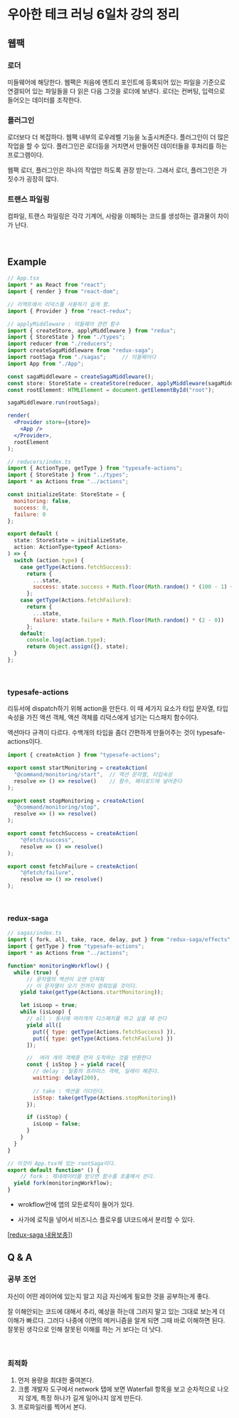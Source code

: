 # 우아한 테크 러닝 6일차 강의 정리

## 웹팩

### 로더

미들웨어에 해당한다. 웹팩은 처음에 엔트리 포인트에 등록되어 있는 파일을 기준으로 연결되어 있는 파일들을 다 읽은 다음 그것을 로더에 보낸다. 로더는 컨버팅, 입력으로 들어오는 데이터를 조작한다.

### 플러그인

로더보다 더 복잡하다. 웹팩 내부의 로우레벨 기능을 노출시켜준다. 플러그인이 더 많은 작업을 할 수 있다. 플러그인은 로더등을 거치면서 만들어진 데이터들을 후처리를 하는 프로그램이다.

웹팩 로더, 플러그인은 하나의 작업만 하도록 권장 받는다. 그래서 로더, 플러그인은 가짓수가 굉장히 많다.

### 트랜스 파일링

컴파일, 트랜스 파일링은 각각 기계어, 사람을 이해하는 코드를 생성하는 결과물이 차이가 난다.



​    

## Example

```jsx
// App.tsx
import * as React from "react";
import { render } from "react-dom";

// 리액트에서 리덕스를 사용하기 쉽게 함.
import { Provider } from "react-redux";

// applyMiddleware : 미들웨어 관련 함수
import { createStore, applyMiddleware } from "redux";
import { StoreState } from "./types";
import reducer from "./reducers";
import createSagaMiddleware from "redux-saga";
import rootSaga from "./sagas";		// 미들웨어다
import App from "./App";

const sagaMiddleware = createSagaMiddleware();
const store: StoreState = createStore(reducer, applyMiddleware(sagaMiddleware));
const rootElement: HTMLElement = document.getElementById("root");

sagaMiddleware.run(rootSaga);

render(
  <Provider store={store}>
    <App />
  </Provider>,
  rootElement
);

```

```jsx
// reducers/index.ts
import { ActionType, getType } from "typesafe-actions";
import { StoreState } from "../types";
import * as Actions from "../actions";

const initializeState: StoreState = {
  monitoring: false,
  success: 0,
  failure: 0
};

export default (
  state: StoreState = initializeState,
  action: ActionType<typeof Actions>
) => {
  switch (action.type) {
    case getType(Actions.fetchSuccess):
      return {
        ...state,
        success: state.success + Math.floor(Math.random() * (100 - 1) + 1)
      };
    case getType(Actions.fetchFailure):
      return {
        ...state,
        failure: state.failure + Math.floor(Math.random() * (2 - 0))
      };
    default:
      console.log(action.type);
      return Object.assign({}, state);
  }
};

```

​    

### typesafe-actions

리듀서에 dispatch하기 위해 action을 만든다.  이 때 세가지 요소가 타입 문자열, 타입속성을 가진 액션 객체, 액션 객체를 리덕스에게 넘기는 디스패치 함수이다. 

액션마다 규격이 다르다. 수백개의 타입을 좀더 간편하게 만들어주는 것이 typesafe-actions이다.

```jsx
import { createAction } from "typesafe-actions";

export const startMonitoring = createAction(
  "@command/monitoring/start",	// 액션 문자열, 타입속성
  resolve => () => resolve()	// 함수, 페이로드에 넣어준다
);

export const stopMonitoring = createAction(
  "@command/monitoring/stop",
  resolve => () => resolve()
);

export const fetchSuccess = createAction(
    "@fetch/success", 
    resolve => () => resolve()
);

export const fetchFailure = createAction(
    "@fetch/failure", 
    resolve => () => resolve()
);

```

​    

### redux-saga

```jsx
// sagas/index.ts
import { fork, all, take, race, delay, put } from "redux-saga/effects";
import { getType } from "typesafe-actions";
import * as Actions from "../actions";

function* monitoringWorkflow() {
  while (true) {
      // 문자열의 액션이 오면 던져줘
      // 이 문자열이 오기 전까지 멈춰있을 것이다.
    yield take(getType(Actions.startMonitoring));

    let isLoop = true;
    while (isLoop) {
      // all : 동시에 여러개의 디스패치를 하고 싶을 때 쓴다
      yield all([
        put({ type: getType(Actions.fetchSuccess) }),
        put({ type: getType(Actions.fetchFailure) })
      ]);

      //  여러 개의 객체중 먼저 도착하는 것을 반환한다
      const { isStop } = yield race({
        // delay : 일종의 프라미스 객체, 딜레이 해준다.
        waitting: delay(200),
          
        // take : 액션을 기다린다.
        isStop: take(getType(Actions.stopMonitoring))
      });

      if (isStop) {
        isLoop = false;
      }
    }
  }
}

// 이것이 App.tsx에 있는 rootSaga이다.
export default function* () {
    // fork : 제네레이터를 받으면 함수를 호출해서 쓴다.
  yield fork(monitoringWorkflow);
}

```

- wrokflow안에 앱의 모든로직이 들어가 있다.

- 사가에 로직을 넣어서 비즈니스 플로우를 UI코드에서 분리할 수 있다.

[[redux-saga 내용보충\]](https://mskims.github.io/redux-saga-in-korean/introduction/BeginnerTutorial.html))





## Q & A

### 공부 조언

자신이 어떤 레이어에 있는지 알고 지금 자신에게 필요한 것을 공부하는게 좋다.

잘 이해안되는 코드에 대해서 추리, 예상을 하는데 그러지 말고 있는 그대로 보는게 더 이해가 빠르다. 그러다 나중에 이면의 메커니즘을 알게 되면 그때 바로 이해하면 된다. 잘못된 생각으로 인해 잘못된 이해를 하는 거 보다는 더 낫다.

​    

### 최적화

1. 먼저 용량을 최대한 줄여본다.
2. 크롬 개발자 도구에서 network 탭에 보면 Waterfall 항목을 보고 순차적으로 나오지 않게, 특정 하나가 길게 일어나지 않게 만든다.
3. 프로파일러를 찍어서 본다.







